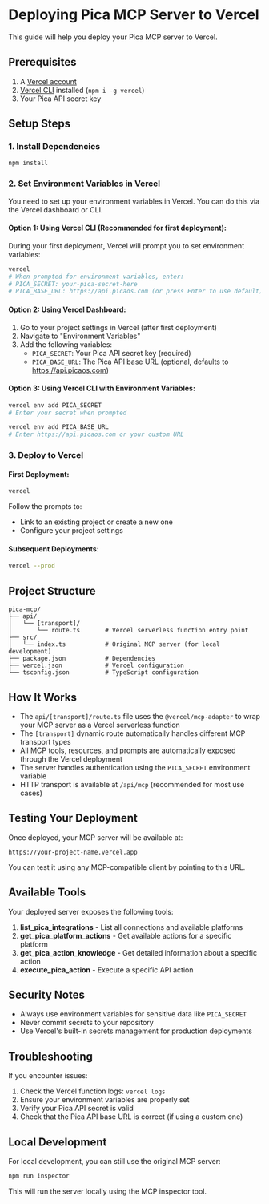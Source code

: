 # Deploying Pica MCP Server to Vercel

This guide will help you deploy your Pica MCP server to Vercel.

## Prerequisites

1. A [Vercel account](https://vercel.com/signup)
2. [Vercel CLI](https://vercel.com/docs/cli) installed (`npm i -g vercel`)
3. Your Pica API secret key

## Setup Steps

### 1. Install Dependencies

```bash
npm install
```

### 2. Set Environment Variables in Vercel

You need to set up your environment variables in Vercel. You can do this via the Vercel dashboard or CLI.

#### Option 1: Using Vercel CLI (Recommended for first deployment):

During your first deployment, Vercel will prompt you to set environment variables:

```bash
vercel
# When prompted for environment variables, enter:
# PICA_SECRET: your-pica-secret-here
# PICA_BASE_URL: https://api.picaos.com (or press Enter to use default)
```

#### Option 2: Using Vercel Dashboard:

1. Go to your project settings in Vercel (after first deployment)
2. Navigate to "Environment Variables"
3. Add the following variables:
   - `PICA_SECRET`: Your Pica API secret key (required)
   - `PICA_BASE_URL`: The Pica API base URL (optional, defaults to https://api.picaos.com)

#### Option 3: Using Vercel CLI with Environment Variables:

```bash
vercel env add PICA_SECRET
# Enter your secret when prompted

vercel env add PICA_BASE_URL  
# Enter https://api.picaos.com or your custom URL
```

### 3. Deploy to Vercel

#### First Deployment:

```bash
vercel
```

Follow the prompts to:
- Link to an existing project or create a new one
- Configure your project settings

#### Subsequent Deployments:

```bash
vercel --prod
```

## Project Structure

```
pica-mcp/
├── api/
│   └── [transport]/
│       └── route.ts       # Vercel serverless function entry point
├── src/
│   └── index.ts           # Original MCP server (for local development)
├── package.json           # Dependencies
├── vercel.json            # Vercel configuration
└── tsconfig.json          # TypeScript configuration
```

## How It Works

- The `api/[transport]/route.ts` file uses the `@vercel/mcp-adapter` to wrap your MCP server as a Vercel serverless function
- The `[transport]` dynamic route automatically handles different MCP transport types
- All MCP tools, resources, and prompts are automatically exposed through the Vercel deployment
- The server handles authentication using the `PICA_SECRET` environment variable
- HTTP transport is available at `/api/mcp` (recommended for most use cases)

## Testing Your Deployment

Once deployed, your MCP server will be available at:

```
https://your-project-name.vercel.app
```

You can test it using any MCP-compatible client by pointing to this URL.

## Available Tools

Your deployed server exposes the following tools:

1. **list_pica_integrations** - List all connections and available platforms
2. **get_pica_platform_actions** - Get available actions for a specific platform
3. **get_pica_action_knowledge** - Get detailed information about a specific action
4. **execute_pica_action** - Execute a specific API action

## Security Notes

- Always use environment variables for sensitive data like `PICA_SECRET`
- Never commit secrets to your repository
- Use Vercel's built-in secrets management for production deployments

## Troubleshooting

If you encounter issues:

1. Check the Vercel function logs: `vercel logs`
2. Ensure your environment variables are properly set
3. Verify your Pica API secret is valid
4. Check that the Pica API base URL is correct (if using a custom one)

## Local Development

For local development, you can still use the original MCP server:

```bash
npm run inspector
```

This will run the server locally using the MCP inspector tool. 